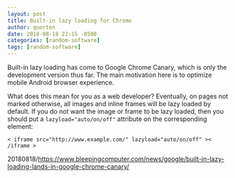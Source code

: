 ```yaml
---
layout: post
title: Built-in lazy loading for Chrome
author: quorten
date: 2018-08-18 22:15 -0500
categories: [random-software]
tags: [random-software]
---
```


Built-in lazy loading has come to Google Chrome Canary, which is only
the development version thus far.  The main motivation here is to
optimize mobile Android browser experience.

What does this mean for you as a web developer?  Eventually, on pages
not marked otherwise, all images and inline frames will be lazy loaded
by default.  If you do not want the image or frame to be lazy loaded,
then you should put a `lazyload="auto/on/off"` attribute on the
corresponding element:

    < iframe src="http://www.example.com/" lazyload="auto/on/off" >< /iframe >

20180818/https://www.bleepingcomputer.com/news/google/built-in-lazy-loading-lands-in-google-chrome-canary/
